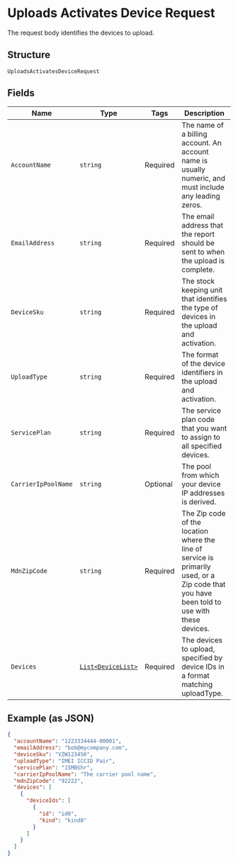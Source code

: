 
# Uploads Activates Device Request

The request body identifies the devices to upload.

## Structure

`UploadsActivatesDeviceRequest`

## Fields

| Name | Type | Tags | Description |
|  --- | --- | --- | --- |
| `AccountName` | `string` | Required | The name of a billing account. An account name is usually numeric, and must include any leading zeros. |
| `EmailAddress` | `string` | Required | The email address that the report should be sent to when the upload is complete. |
| `DeviceSku` | `string` | Required | The stock keeping unit that identifies the type of devices in the upload and activation. |
| `UploadType` | `string` | Required | The format of the device identifiers in the upload and activation. |
| `ServicePlan` | `string` | Required | The service plan code that you want to assign to all specified devices. |
| `CarrierIpPoolName` | `string` | Optional | The pool from which your device IP addresses is derived. |
| `MdnZipCode` | `string` | Required | The Zip code of the location where the line of service is primarily used, or a Zip code that you have been told to use with these devices. |
| `Devices` | [`List<DeviceList>`](../../doc/models/device-list.md) | Required | The devices to upload, specified by device IDs in a format matching uploadType. |

## Example (as JSON)

```json
{
  "accountName": "1223334444-00001",
  "emailAddress": "bob@mycompany.com",
  "deviceSku": "VZW123456",
  "uploadType": "IMEI ICCID Pair",
  "servicePlan": "15MBShr",
  "carrierIpPoolName": "The carrier pool name",
  "mdnZipCode": "92222",
  "devices": [
    {
      "deviceIds": [
        {
          "id": "id0",
          "kind": "kind8"
        }
      ]
    }
  ]
}
```

